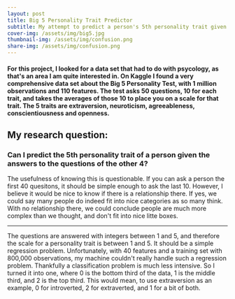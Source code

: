 ```yaml
---
layout: post
title: Big 5 Personality Trait Predictor
subtitle: My attempt to predict a person's 5th personality trait given the other 4
cover-img: /assets/img/big5.jpg
thumbnail-img: /assets/img/confusion.png
share-img: /assets/img/confusion.png
---
```


#### For this project, I looked for a data set that had to do with psycology, as that's an area I am quite interested in. On Kaggle I found a very comprehensive data set about the Big 5 Personality Test, with 1 million observations and 110 features. The test asks 50 questions, 10 for each trait, and takes the averages of those 10 to place you on a scale for that trait. The 5 traits are extraversion, neuroticism, agreeableness, conscientiousness and openness.

## My research question:
### Can I predict the 5th personality trait of a person given the answers to the questions of the other 4?

The usefulness of knowing this is questionable. If you can ask a person the first 40 quesitons, it should be simple enough to ask the last 10. However, I believe it would be nice to know if there is a relationship there. If yes, we could say many people do indeed fit into nice categories as so many think. With no relationship there, we could conclude people are much more complex than we thought, and don't fit into nice litte boxes.

----------------------------------------------------------------------------------

The questions are answered with integers between 1 and 5, and therefore the scale for a personality trait is between 1 and 5. It should be a simple regression problem. Unfortunately, with 40 features and a training set with 800,000 observations, my machine couldn't really handle such a regression problem. Thankfully a classification problem is much less intensive. So I turned it into one, where 0 is the bottom third of the data, 1 is the middle third, and 2 is the top third. This would mean, to use extraversion as an example, 0 for introverted, 2 for extraverted, and 1 for a bit of both.

